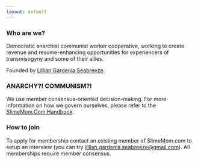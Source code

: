 ```yaml
---
layout: default
---
```


### Who are we?

Democratic anarchist communist worker cooperative, working to create revenue and resume-enhancing opportunities for experiencers of transmisogyny and some of their allies.

Founded by [Lillian Gardenia Seabreeze](http://about.lillian.link/).

### ANARCHY?! COMMUNISM?!

We use member consensus-oriented decision-making. For more information on how we govern ourselves, please refer to the [SlimeMom.Com Handbook](https://docs.google.com/document/d/1zLBIfaKPc39JtRlxYsbidR9bdP5E_Mdhct_TqvjMbhw/edit?usp=sharing).

### How to join

To apply for membership contact an existing member of SlimeMom.com to setup an interview (you can try lillian.gardenia.seabreeze@gmail.com). All memberships require member consensus.
